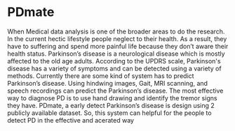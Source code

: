 # PDmate
When Medical data analysis is one of the broader areas to do the research. In the current hectic lifestyle people neglect to their health. As a result, they have to suffering and spend more painful life because they don’t aware their health status. Parkinson’s disease is a neurological disease which is mostly affected to the old age adults. According to the UPDRS scale, Parkinson's disease has a variety of symptoms and can be detected using a variety of methods. Currently there are some kind of system has to predict Parkinson’s disease. Using hindwing images, Gait, MRI scanning, and speech recordings can predict the Parkinson’s disease. The most effective way to diagnose PD is to use hand drawing and identify the tremor signs they have. PDmate, a early detect Parkinson’s disease is design using 2 publicly available dataset. So, this system can helpful for the people to detect PD in the effective and acerated way
